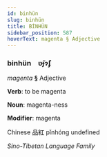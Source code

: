 ```yaml
---
id: binhün
slug: binhün
title: BİNHÜN
sidebar_position: 587
hoverText: magenta § Adjective
---
```


### binhün&emsp;<span kind="abugida">ʋ̃ɟɂ̃ʄ</span>

*magenta* **§** Adjective

**Verb**: to be magenta

**Noun**: magenta-ness

**Modifier**: magenta

Chinese 品紅 pǐnhóng undefined

*Sino-Tibetan Language Family*